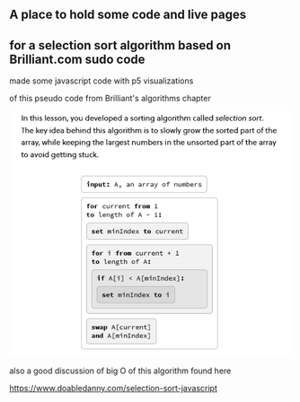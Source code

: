 ## A place to hold some code and live pages
## for a selection sort algorithm based on Brilliant.com sudo code


made some javascript code with p5 visualizations

of this pseudo code from Brilliant's algorithms chapter




![selectionSortBrilliant.png](selectionSortBrilliant.png)


also a good discussion of big O of this algorithm found here

https://www.doabledanny.com/selection-sort-javascript

